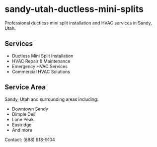 # sandy-utah-ductless-mini-splits
Professional ductless mini split installation and HVAC services in Sandy, Utah.

## Services
- Ductless Mini Split Installation
- HVAC Repair & Maintenance
- Emergency HVAC Services
- Commercial HVAC Solutions

## Service Area
Sandy, Utah and surrounding areas including:
- Downtown Sandy
- Dimple Dell
- Lone Peak
- Eastridge
- And more

Contact: (888) 918-9104
